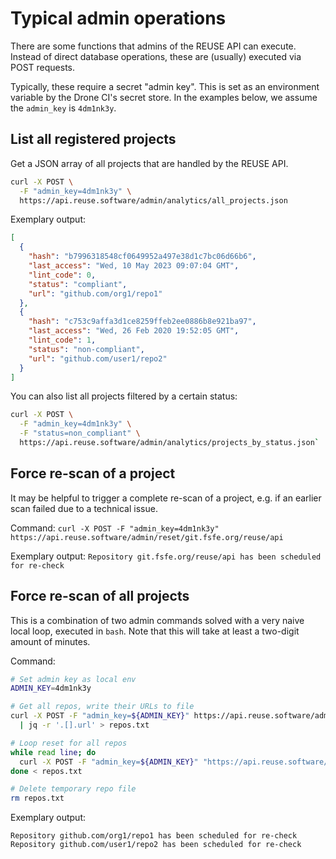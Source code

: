 <!--
SPDX-FileCopyrightText: 2023 DB Systel GmbH

SPDX-License-Identifier: CC-BY-SA-4.0
-->

# Typical admin operations

There are some functions that admins of the REUSE API can execute. Instead of
direct database operations, these are (usually) executed via POST requests.

Typically, these require a secret "admin key". This is set as an environment
variable by the Drone CI's secret store. In the examples below, we assume the
`admin_key` is `4dm1nk3y`.

## List all registered projects

Get a JSON array of all projects that are handled by the REUSE API.

```bash
curl -X POST \
  -F "admin_key=4dm1nk3y" \
  https://api.reuse.software/admin/analytics/all_projects.json
```

Exemplary output:

```json
[
  {
    "hash": "b7996318548cf0649952a497e38d1c7bc06d66b6",
    "last_access": "Wed, 10 May 2023 09:07:04 GMT",
    "lint_code": 0,
    "status": "compliant",
    "url": "github.com/org1/repo1"
  },
  {
    "hash": "c753c9affa3d1ce8259ffeb2ee0886b8e921ba97",
    "last_access": "Wed, 26 Feb 2020 19:52:05 GMT",
    "lint_code": 1,
    "status": "non-compliant",
    "url": "github.com/user1/repo2"
  }
]
```

You can also list all projects filtered by a certain status:

```bash
curl -X POST \
  -F "admin_key=4dm1nk3y" \
  -F "status=non_compliant" \
  https://api.reuse.software/admin/analytics/projects_by_status.json`
```


## Force re-scan of a project

It may be helpful to trigger a complete re-scan of a project, e.g. if an earlier
scan failed due to a technical issue.

Command: `curl -X POST -F "admin_key=4dm1nk3y" https://api.reuse.software/admin/reset/git.fsfe.org/reuse/api`

Exemplary output: `Repository git.fsfe.org/reuse/api has been scheduled for re-check`


## Force re-scan of all projects

This is a combination of two admin commands solved with a very naive local loop,
executed in `bash`. Note that this will take at least a two-digit amount of
minutes.

Command:

```sh
# Set admin key as local env
ADMIN_KEY=4dm1nk3y

# Get all repos, write their URLs to file
curl -X POST -F "admin_key=${ADMIN_KEY}" https://api.reuse.software/admin/analytics/all_projects.json \
  | jq -r '.[].url' > repos.txt

# Loop reset for all repos
while read line; do
  curl -X POST -F "admin_key=${ADMIN_KEY}" "https://api.reuse.software/admin/reset/$line"
done < repos.txt

# Delete temporary repo file
rm repos.txt
```

Exemplary output:

```
Repository github.com/org1/repo1 has been scheduled for re-check
Repository github.com/user1/repo2 has been scheduled for re-check
```
